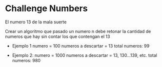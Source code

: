 # Challenge Numbers

El numero 13 de la mala suerte

Crear un algoritmo que pasado un numero n debe retonar la cantidad de numeros que hay sin contar los que contengan el 13

* Ejemplo 1
  numero = 100
  numeros a descartar =  13
  total numeros: 99

* Ejemplo 2:
  numero = 1000
  numeros a descartar =  13, 130...139, etc.
  total numeros: 980
